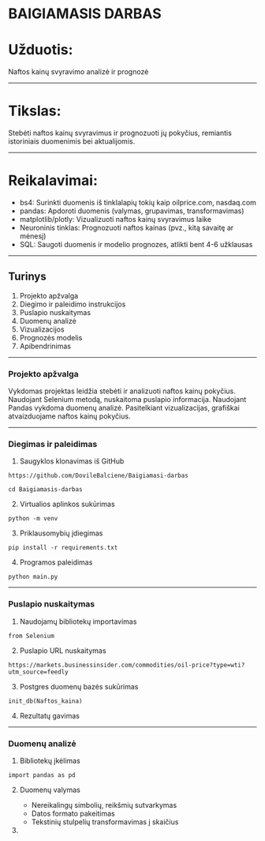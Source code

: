 # BAIGIAMASIS DARBAS

# Užduotis:
Naftos kainų svyravimo analizė ir prognozė

---

# Tikslas:
Stebėti naftos kainų svyravimus ir prognozuoti jų pokyčius, remiantis istoriniais duomenimis bei aktualijomis.

---

# Reikalavimai:
- bs4: Surinkti duomenis iš tinklalapių tokių kaip oilprice.com, nasdaq.com 
- pandas: Apdoroti duomenis (valymas, grupavimas, transformavimas)
- matplotlib/plotly: Vizualizuoti naftos kainų svyravimus laike
- Neuroninis tinklas: Prognozuoti naftos kainas (pvz., kitą savaitę ar mėnesį)
- SQL: Saugoti duomenis ir modelio prognozes, atlikti bent 4-6 užklausas

---

## Turinys

1. Projekto apžvalga
2. Diegimo ir paleidimo instrukcijos
3. Puslapio nuskaitymas
4. Duomenų analizė
5. Vizualizacijos
6. Prognozės modelis
7. Apibendrinimas

---

### Projekto apžvalga

Vykdomas projektas leidžia stebėti ir analizuoti naftos kainų pokyčius. 
Naudojant Selenium metodą, nuskaitoma puslapio informacija. 
Naudojant Pandas vykdoma duomenų analizė. 
Pasitelkiant vizualizacijas, 
grafiškai atvaizduojame naftos kainų pokyčius. 

---

### Diegimas ir paleidimas

1. Saugyklos klonavimas iš GitHub<br>

```
https://github.com/DovileBalciene/Baigiamasi-darbas
```
```
cd Baigiamasis-darbas
```
2. Virtualios aplinkos sukūrimas<br>
```
python -m venv 
```
3. Priklausomybių įdiegimas<br>
```
pip install -r requirements.txt
```
4. Programos paleidimas<br>
```
python main.py
```

---

### Puslapio nuskaitymas

1. Naudojamų bibliotekų importavimas<br>
```
from Selenium 
```
2. Puslapio URL nuskaitymas<br>
```
https://markets.businessinsider.com/commodities/oil-price?type=wti?utm_source=feedly
```
3. Postgres duomenų bazės sukūrimas<br>
```
init_db(Naftos_kaina)
```
4. Rezultatų gavimas<br>

---

### Duomenų analizė

1. Bibliotekų įkėlimas<br>
```
import pandas as pd
```
2. Duomenų valymas 
   - Nereikalingų simbolių, reikšmių sutvarkymas 
   - Datos formato pakeitimas
   - Tekstinių stulpelių transformavimas į skaičius

3. 


